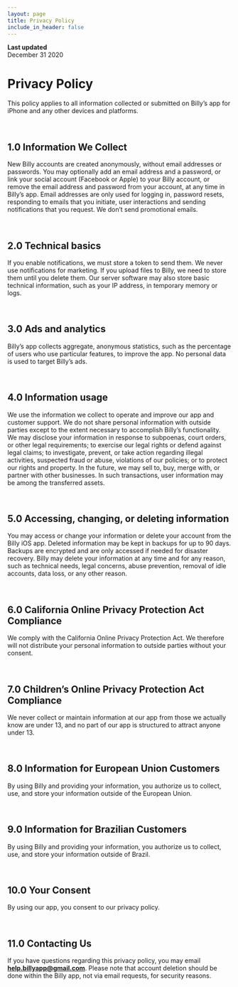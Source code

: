 ```yaml
---
layout: page
title: Privacy Policy
include_in_header: false
---
```


**Last updated**  
December 31 2020

# Privacy Policy

This policy applies to all information collected or submitted on Billy’s app for iPhone and any other devices and platforms.

<br>

## 1.0 Information We Collect

New Billy accounts are created anonymously, without email addresses or passwords.
You may optionally add an email address and a password, or link your social account (Facebook or Apple) to your Billy account, or remove the email address and password from your account, at any time in Billy’s app. Email addresses are only used for logging in, password resets, responding to emails that you initiate, user interactions and sending notifications that you request. We don’t send promotional emails.

<br>

## 2.0 Technical basics

If you enable notifications, we must store a token to send them. We never use notifications for marketing.
If you upload files to Billy, we need to store them until you delete them.
Our server software may also store basic technical information, such as your IP address, in temporary memory or logs.

<br>

## 3.0 Ads and analytics

Billy’s app collects aggregate, anonymous statistics, such as the percentage of users who use particular features, to improve the app.
No personal data is used to target Billy’s ads.

<br>

## 4.0 Information usage

We use the information we collect to operate and improve our app and customer support.
We do not share personal information with outside parties except to the extent necessary to accomplish Billy’s functionality.
We may disclose your information in response to subpoenas, court orders, or other legal requirements; to exercise our legal rights or defend against legal claims; to investigate, prevent, or take action regarding illegal activities, suspected fraud or abuse, violations of our policies; or to protect our rights and property.
In the future, we may sell to, buy, merge with, or partner with other businesses. In such transactions, user information may be among the transferred assets.

<br>

## 5.0 Accessing, changing, or deleting information

You may access or change your information or delete your account from the Billy iOS app.
Deleted information may be kept in backups for up to 90 days. Backups are encrypted and are only accessed if needed for disaster recovery.
Billy may delete your information at any time and for any reason, such as technical needs, legal concerns, abuse prevention, removal of idle accounts, data loss, or any other reason.

<br>

## 6.0 California Online Privacy Protection Act Compliance

We comply with the California Online Privacy Protection Act. We therefore will not distribute your personal information to outside parties without your consent.

<br>

## 7.0 Children’s Online Privacy Protection Act Compliance

We never collect or maintain information at our app from those we actually know are under 13, and no part of our app is structured to attract anyone under 13.

<br>

## 8.0 Information for European Union Customers

By using Billy and providing your information, you authorize us to collect, use, and store your information outside of the European Union.

<br>

## 9.0 Information for Brazilian Customers

By using Billy and providing your information, you authorize us to collect, use, and store your information outside of Brazil.

<br>

## 10.0 Your Consent

By using our app, you consent to our privacy policy.

<br>

## 11.0 Contacting Us

If you have questions regarding this privacy policy, you may email **help.billyapp@gmail.com**. Please note that account deletion should be done within the Billy app, not via email requests, for security reasons.
